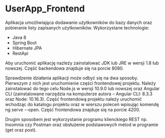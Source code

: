 # UserApp_Frontend

Aplikacja umożliwiająca dodawanie użytkowników do bazy danych oraz
pobieranie listy zapisanych użytkowników. Wykorzystane technologie:

- Java 8
- Spring Boot
- Hibernate JPA
- RestApi

Aby uruchomić aplikację nazleży zainstalować JDK lub JRE w wersji 1.8 lub nowszej. Część backendowa znajduje się na porcie 8080.

Sprawdzenie działania aplikacji może odbyć się na dwa sposoby. Pierwszym z nich jest uruchomienie części frontendowej projektu. Należy zainstalować do tego celu Node.js w wersji 10.9.0 lub nowszej oraz Angular CLI (zainstalowane narzędzia na komputerze autora – Angular CLI: 8.3.3 oraz Node: 10.16.3). Część frontendową projektu należy uruchomić wchodząc do katalogu projektu oraz w wierszu poleceń wpisując komendę ng serve --open. Część frontendowa znajduje się na porcie 4200.

Drugim sposobem jest wykorzystanie programu klienckiego REST np. Insomnia czy Postman oraz obsłużenie podstawowych metod w programie (get oraz post).

